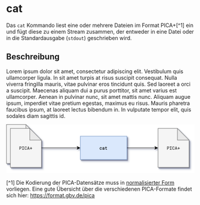 # cat

Das `cat` Kommando liest eine oder mehrere Dateien im Format PICA+[^1] ein und fügt diese zu einem
Stream zusammen, der entweder in eine Datei oder in die Standardausgabe (`stdout`) geschrieben wird.

## Beschreibung

Lorem ipsum dolor sit amet, consectetur adipiscing elit. Vestibulum quis ullamcorper ligula. In sit amet turpis at risus suscipit consequat. Nulla viverra fringilla mauris, vitae pulvinar eros tincidunt quis. Sed laoreet a orci a suscipit. Maecenas aliquam dui a purus porttitor, sit amet varius est ullamcorper. Aenean in pulvinar nunc, sit amet mattis nunc. Aliquam augue ipsum, imperdiet vitae pretium egestas, maximus eu risus. Mauris pharetra faucibus ipsum, at laoreet lectus bibendum in. In vulputate tempor elit, quis sodales diam sagittis id.

<img src="cat1.png" class="center" />


[^1] Die Kodierung der PICA-Datensätze muss in [normalisierter Form](https://format.gbv.de/pica/normalized) vorliegen. Eine gute Übersicht über die verschiedenen PICA-Formate findet sich hier: https://format.gbv.de/pica


[_filter_]: filter.md

